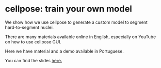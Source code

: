 # cellpose: train your own model

We show how we use cellpose to generate a custom model to segment hard-to-segment nuclei. 

There are many materials available online in English, especially on YouTube on how to use cellpose GUI.

Here we have material and a demo available in Portuguese. 

You can find the slides [here.](https://docs.google.com/presentation/d/1oCQ2mlgIgE1bAcYE27nfn6HF2Rx7QfXNTvNSaGXJbJk/edit?usp=sharing)

